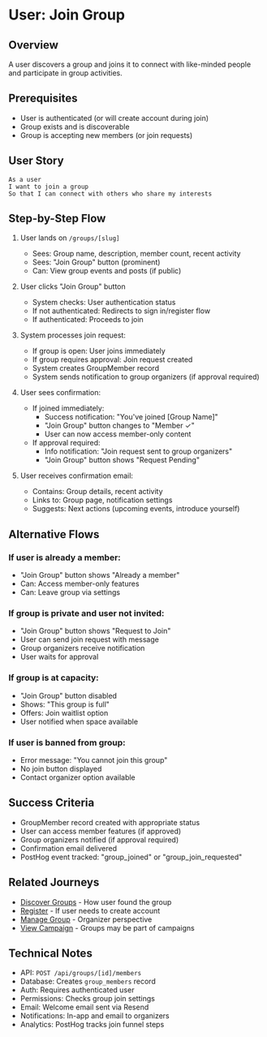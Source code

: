 # User: Join Group

## Overview

A user discovers a group and joins it to connect with like-minded people and participate in group activities.

## Prerequisites

- User is authenticated (or will create account during join)
- Group exists and is discoverable
- Group is accepting new members (or join requests)

## User Story

```
As a user
I want to join a group
So that I can connect with others who share my interests
```

## Step-by-Step Flow

1. User lands on `/groups/[slug]`
   - Sees: Group name, description, member count, recent activity
   - Sees: "Join Group" button (prominent)
   - Can: View group events and posts (if public)

2. User clicks "Join Group" button
   - System checks: User authentication status
   - If not authenticated: Redirects to sign in/register flow
   - If authenticated: Proceeds to join

3. System processes join request:
   - If group is open: User joins immediately
   - If group requires approval: Join request created
   - System creates GroupMember record
   - System sends notification to group organizers (if approval required)

4. User sees confirmation:
   - If joined immediately:
     - Success notification: "You've joined [Group Name]"
     - "Join Group" button changes to "Member ✓"
     - User can now access member-only content
   - If approval required:
     - Info notification: "Join request sent to group organizers"
     - "Join Group" button shows "Request Pending"

5. User receives confirmation email:
   - Contains: Group details, recent activity
   - Links to: Group page, notification settings
   - Suggests: Next actions (upcoming events, introduce yourself)

## Alternative Flows

### If user is already a member:
- "Join Group" button shows "Already a member"
- Can: Access member-only features
- Can: Leave group via settings

### If group is private and user not invited:
- "Join Group" button shows "Request to Join"
- User can send join request with message
- Group organizers receive notification
- User waits for approval

### If group is at capacity:
- "Join Group" button disabled
- Shows: "This group is full"
- Offers: Join waitlist option
- User notified when space available

### If user is banned from group:
- Error message: "You cannot join this group"
- No join button displayed
- Contact organizer option available

## Success Criteria

- GroupMember record created with appropriate status
- User can access member features (if approved)
- Group organizers notified (if approval required)
- Confirmation email delivered
- PostHog event tracked: "group_joined" or "group_join_requested"

## Related Journeys

- [Discover Groups](./discover.md) - How user found the group
- [Register](../auth/register.md) - If user needs to create account
- [Manage Group](./manage.md) - Organizer perspective
- [View Campaign](../campaigns/view.md) - Groups may be part of campaigns

## Technical Notes

- API: `POST /api/groups/[id]/members`
- Database: Creates `group_members` record
- Auth: Requires authenticated user
- Permissions: Checks group join settings
- Email: Welcome email sent via Resend
- Notifications: In-app and email to organizers
- Analytics: PostHog tracks join funnel steps
